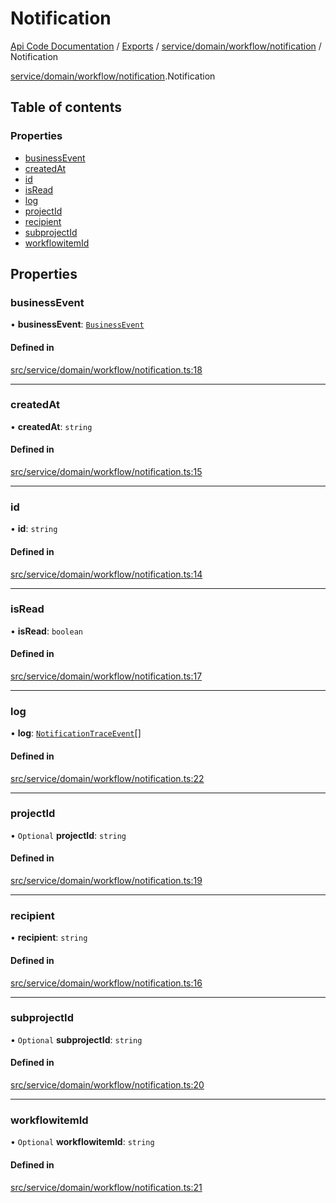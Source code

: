 # Notification
[Api Code Documentation](../README.md) / [Exports](../modules.md) / [service/domain/workflow/notification](../modules/service_domain_workflow_notification.md) / Notification

[service/domain/workflow/notification](../modules/service_domain_workflow_notification.md).Notification

## Table of contents

### Properties

- [businessEvent](service_domain_workflow_notification.Notification.md#businessevent)
- [createdAt](service_domain_workflow_notification.Notification.md#createdat)
- [id](service_domain_workflow_notification.Notification.md#id)
- [isRead](service_domain_workflow_notification.Notification.md#isread)
- [log](service_domain_workflow_notification.Notification.md#log)
- [projectId](service_domain_workflow_notification.Notification.md#projectid)
- [recipient](service_domain_workflow_notification.Notification.md#recipient)
- [subprojectId](service_domain_workflow_notification.Notification.md#subprojectid)
- [workflowitemId](service_domain_workflow_notification.Notification.md#workflowitemid)

## Properties

### businessEvent

• **businessEvent**: [`BusinessEvent`](../modules/service_domain_business_event.md#businessevent)

#### Defined in

[src/service/domain/workflow/notification.ts:18](https://github.com/openkfw/TruBudget/blob/c993c60c/api/src/service/domain/workflow/notification.ts#L18)

___

### createdAt

• **createdAt**: `string`

#### Defined in

[src/service/domain/workflow/notification.ts:15](https://github.com/openkfw/TruBudget/blob/c993c60c/api/src/service/domain/workflow/notification.ts#L15)

___

### id

• **id**: `string`

#### Defined in

[src/service/domain/workflow/notification.ts:14](https://github.com/openkfw/TruBudget/blob/c993c60c/api/src/service/domain/workflow/notification.ts#L14)

___

### isRead

• **isRead**: `boolean`

#### Defined in

[src/service/domain/workflow/notification.ts:17](https://github.com/openkfw/TruBudget/blob/c993c60c/api/src/service/domain/workflow/notification.ts#L17)

___

### log

• **log**: [`NotificationTraceEvent`](service_domain_workflow_notification_trace_event.NotificationTraceEvent.md)[]

#### Defined in

[src/service/domain/workflow/notification.ts:22](https://github.com/openkfw/TruBudget/blob/c993c60c/api/src/service/domain/workflow/notification.ts#L22)

___

### projectId

• `Optional` **projectId**: `string`

#### Defined in

[src/service/domain/workflow/notification.ts:19](https://github.com/openkfw/TruBudget/blob/c993c60c/api/src/service/domain/workflow/notification.ts#L19)

___

### recipient

• **recipient**: `string`

#### Defined in

[src/service/domain/workflow/notification.ts:16](https://github.com/openkfw/TruBudget/blob/c993c60c/api/src/service/domain/workflow/notification.ts#L16)

___

### subprojectId

• `Optional` **subprojectId**: `string`

#### Defined in

[src/service/domain/workflow/notification.ts:20](https://github.com/openkfw/TruBudget/blob/c993c60c/api/src/service/domain/workflow/notification.ts#L20)

___

### workflowitemId

• `Optional` **workflowitemId**: `string`

#### Defined in

[src/service/domain/workflow/notification.ts:21](https://github.com/openkfw/TruBudget/blob/c993c60c/api/src/service/domain/workflow/notification.ts#L21)
